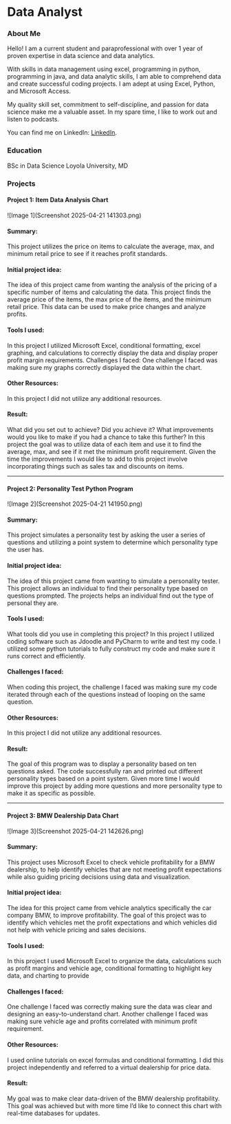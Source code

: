 # Data Analyst

### About Me 
Hello! I am a current student and paraprofessional with over 1 year of proven expertise in data science and data analytics. 

With skills in data management using excel, programming in python, programming in java, and data analytic skills, I am able to comprehend data and create successful coding projects. I am adept at using Excel, Python, and Microsoft Access. 

My quality skill set, commitment to self-discipline, and passion for data science make me a valuable asset.  In my spare time, I like to work out and listen to podcasts. 

You can find me on LinkedIn: [LinkedIn](https://www.linkedin.com/in/michael-antwi-a559302b2/).



### Education 
BSc in Data Science
Loyola University, MD

### Projects

#### Project 1: Item Data Analysis Chart
![Image 1](Screenshot 2025-04-21 141303.png)

#### Summary:

This project utilizes the price on items to calculate the average, max, and minimum retail price to see if it reaches profit standards. 

#### Initial project idea: 

The idea of this project came from wanting the analysis of the pricing of a specific number of items and calculating the data. This project finds the average price of the items, the max price of the items, and the minimum retail price. This data can be used to make price changes and analyze profits. 
 
#### Tools I used: 

In this project I utilized Microsoft Excel, conditional formatting, excel graphing, and calculations to correctly display the data and display proper profit margin requirements.
Challenges I faced:
One challenge I faced was making sure my graphs correctly displayed the data within the chart. 

#### Other Resources: 

In this project I did not utilize any additional resources.

#### Result:

What did you set out to achieve? Did you achieve it? What improvements would you like to make if you had a chance to take this further? 
In this project the goal was to utilize data of each item and use it to find the average, max, and see if it met the minimum profit requirement. Given the time the improvements I would like to add to this project involve incorporating things such as sales tax and discounts on items.


***
#### Project 2: Personality Test Python Program
![Image 2](Screenshot 2025-04-21 141950.png)
 
#### Summary:

This project simulates a personality test by asking the user a series of questions and utilizing a point system to determine which personality type the user has.

#### Initial project idea: 

The idea of this project came from wanting to simulate a personality tester. This project allows an individual to find their personality type based on questions prompted. The projects helps an individual find out the type of personal they are.

#### Tools I used: 

What tools did you use in completing this project? 
In this project I utilized coding software such as Jdoodle and PyCharm to write and test my code. I utilized some python tutorials to fully construct my code and make sure it runs correct and efficiently.

#### Challenges I faced:

When coding this project, the challenge I faced was making sure my code iterated through each of the questions instead of looping on the same question.

#### Other Resources: 

In this project I did not utilize any additional resources.

#### Result:

The goal of this program was to display a personality based on ten questions asked. The code successfully ran and printed out different personality types based on a point system. Given more time I would improve this project by adding more questions and more personality type to make it as specific as possible. 


***
#### Project 3: BMW Dealership Data Chart
![Image 3](Screenshot 2025-04-21 142626.png)

#### Summary:

This project uses Microsoft Excel to check vehicle profitability for a BMW dealership, to help identify vehicles that are not meeting profit expectations while also guiding pricing decisions using data and visualization.
 
#### Initial project idea: 

The idea for this project came from vehicle analytics specifically the car company BMW, to improve profitability. The goal of this project was to identify which vehicles met the profit expectations and which vehicles did not help with vehicle pricing and sales decisions.

#### Tools I used: 

In this project I used Microsoft Excel to organize the data, calculations such as profit margins and vehicle age, conditional formatting to highlight key data, and charting to provide 

#### Challenges I faced:

One challenge I faced was correctly making sure the data was clear and designing an easy-to-understand chart. Another challenge I faced was making sure vehicle age and profits correlated with minimum profit requirement. 

#### Other Resources: 

I used online tutorials on excel formulas and conditional formatting. I did this project independently and referred to a virtual dealership for price data. 

#### Result:

My goal was to make clear data-driven of the BMW dealership profitability. This goal was achieved but with more time I’d like to connect this chart with real-time databases for updates.

 

